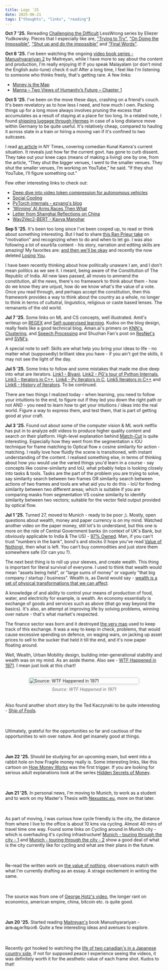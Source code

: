 ```yaml
---
title: Logs '25 
date: 2025-06-21  
tags: ["thoughts", "links", "reading"]
---
```

**Oct 7 '25.**  Rereading [Challenging the Difficult](https://www.lesswrong.com/w/challenging-the-difficult) LessWrong series by Eliezer Yudkowsky. Pieces that I especially like are, ["Trying to Try"](https://www.lesswrong.com/posts/WLJwTJ7uGPA5Qphbp/trying-to-try), ["On Doing the Impossible"](https://www.lesswrong.com/s/3szfzHZr7EYGSWt92/p/fpecAJLG9czABgCe9), ["Shut up and do the impossible"](https://www.lesswrong.com/s/3szfzHZr7EYGSWt92/p/nCvvhFBaayaXyuBiD) and ["Final Words"](https://www.lesswrong.com/s/3szfzHZr7EYGSWt92/p/yffPyiu7hRLyc7r23).  

**Oct 6 '25.**  I've been watching the ongoing [video book series - Manushyarariyan 2](https://youtu.be/ZtwypKObHAc?si=YKXHbj5LW-Z_HIY9) by Maitreyan, while I have more to say about the content and production, I'm really enjoying it! If  you speak Malayalam (or don't mind the English auto-tune) check it out! After a long time, I feel like I'm listening to someone who thinks freely, that's getting rare. 
A few links: 
- [Money is the Map](https://geohot.github.io/blog/jekyll/update/2025/02/24/money-is-the-map.html) 
- [Manna – Two Views of Humanity’s Future – Chapter 1](https://marshallbrain.com/manna1) 

**Oct 5 '25.** I've been on the move these days, crashing on a friend's couch. It's been revelatory as to how less I need, and how much I own. Packing things up for a long move always involves pruning the excess that accumulates as a result of staying at a place for too long. In a related note, I found [shipping luggage through Hermes](https://www.myhermes.de/preise/gepaeck-und-koffer/?wt_ga=52641879826_257246086518&wt_kw=e_52641879826_hermes%20kofferversand) in case of a long distance move within Germany to be quite useful. It's relatively cheap, compared to hauling it across state in a train or hiring a moving van if it's confined to two suitcases. 

I read [an article](https://archive.is/lfjbl) in NY Times, covering comedian Kunal Kamra's current situation. It reveals just how far the current govt. has gone to curb dissent. They take out your knee caps (means of making a living) one by one, from the article, “They shut the bigger venues, I went to the smaller venues. They shut the smaller venues, I’m working on YouTube,” he said. “If they shut YouTube, I’ll figure something out."  

Few other interesting links to check out: 
- [Deep dive into video token compression for autonomous vehicles](https://c5huracan.github.io/2025/03/02/Deep-dive-into-video-token-compression-for-autonomous-vehicles.html)
- [Social Cooling](https://www.socialcooling.com/) 
- [PyTorch internals - ezyang's blog](https://blog.ezyang.com/2019/05/pytorch-internals/) 
- [‘Winning’ AI Arms Races Then What](https://gwern.net/blog/2024/winning-arms-races) 
- [Letter from Shanghai Reflections on China](https://www.manifold1.com/episodes/letter-from-shanghai-reflections-on-china-in-2024-73/transcript) 
- [Wav2Vec2-BERT - Kavya Manohar](https://kavyamanohar.com/post/evaluating-wav2vec2-bert-asr/) 

**Sep 5 '25.** It's been too long since I've been cooped up, to read or think about something interesting. But I had to share [this Ran Prieur take](https://ranprieur.com/archives/092.html) on "motivation" and recognizing when to do and when to let go. I was also following a lot of exurb1a content - his story, narration and editing skills are amazing! My favorites are: [and then we'll be okay](https://www.youtube.com/watch?v=7g1pmHSWHe0) and recently the now deleted [Losing You](https://www.youtube.com/watch?v=UTfECUjry3w).  
  
I have been recently thinking about how politically unaware I am, and I don't mean politics as we see it. I meant, being aware of the Constitution of The Republic of India. All new laws passed, all moves to ammend the constitution, all the news, there's no framework to think about them - how do we know they are unjust, how do we know what's the value of a vote. Once you read through, and perhaps accept the constitution, then this framework provides a way to think about the country as a whole, no longer to think in terms of cultutral, linguistics, religious or caste based lenses. The remanants of the old world.   

**Jul 7 '25.** Some links on ML and CS concepts, well illustrated. Amit's writeup on [REGEX](https://amitness.com/posts/visual-regex) and [Self-supervised learning](https://amitness.com/posts/self-supervised-learning). Kudos on the blog design, really feels like a good technical blog. Aman.ai's primers on [KNN's](https://aman.ai/primers/ai/k-nearest-neighbors/), [Clustering](https://aman.ai/primers/ai/clustering/#gaussian-mixture-models-gmm-with-model-selection), and [Speech Processing](https://aman.ai/primers/ai/speech-processing/) and Shuzhan Fan's post on [ResNet's](https://shuzhanfan.github.io/2018/11/ResNet/) and [SVM's](https://shuzhanfan.github.io/2018/05/understanding-mathematics-behind-support-vector-machines/).

A special note to self: Skills are what help you bring your ideas to life - no matter what (supposedly) brilliant idea you have - if you ain't got the skills, it may not see the light of the day.

**Jul 5 '25.** Some links to follow and some mistakes that made me dive deep into what are iterators. [Link1 - Biyani](https://arpitbhayani.me/blogs/python-iterable-integers), [Link2 - PG's tour of Python Internals](https://www.youtube.com/watch?v=8-KfIsDbxVY), [Link3 - Iterators in C++](https://www.podoliaka.org/2013/01/20/iterators-en/), [Link4 - Py Iterators in C](https://folkertdev.nl/blog/python-iterators-in-c/), [Link5 Iterators in C++](https://average-coder.blogspot.com/2012/07) and [Link6 - History of Iterators](https://www.jmeiners.com/efficient-programming-with-components/09_iterators.html). To be continued. 

There are two things I realized today - when learning, you need to follow your intuitions to the end, to figure out if they led you down the right path or not AND - you need to learn how to get your intuitions / ideas into the real world. Figure a way to express them, and test them, that is part of getting good at your craft. 

**Jul 3 '25.** Found out about some of the computer vision & ML work netflix has put in to analyze edit videos to produce higher quality content and search on their platform. High-level explanation behind [Match-Cut](https://netflixtechblog.com/match-cutting-at-netflix-finding-cuts-with-smooth-visual-transitions-31c3fc14ae59) is quite interesting. Especially how they went from the segmentation x IOU technique for frame matching to Optical flow x cosine similarity for action - matching.  I really love how fluidly the scene is transitioned, with instant understanding of the content. I realised something else, in terms of thinking about how you would use the varied things you'd learn in a course - say concepts like cosine-similarty and IoU, what prbably helps is looking closely into tasks & tools. Tasks are the part of the problem you are trying to solve, say similarity search between two frames OR similarity search between actions of two frames and tools are what aid you to do this - IoU for finding similarity between two different areas; which is suitable if you are comparing masks from segmentation VS cosine similarity to identify similarity between two vectors; suitable for the vector field output provided by optical flow.    

**Jul 1 '25.** Turned 27, moved to Munich - ready to be poor ;). Mostly, open questions about wealth, money and paper currency is on my mind. Watched another video on the paper money, still lot's to understand, but this one is more on the role of Central Government banks (in context of UK's Bank, but obviously applicable to India & The US) - [97% Owned](https://www.youtube.com/watch?v=XcGh1Dex4Yo&t=3365s). Man, if you can't trust "numbers in the bank", bond's and stocks (I hope you've read [Value of Nothing](https://americanaffairsjournal.org/2021/08/the-value-of-nothing-capital-versus-growth/)), then what is left. You can't buy commodities and just store them somewhere safe (Or can you ?). 

The next best thing is to roll up your sleeves, and create wealth. This thing is important for literal survival of everyone. I used to think that wealth would mean "assets being held", or "large sums of money" or vaguely "that big company / startup / business".  Wealth is, as David would say - [wealth is a set of physical transformations that we can affect](https://nav.al/david-deutsch). 

A knowledge of and ability to control your means of production of food, water, and electricity for example, is wealth. An economy essentially is exchange of goods and services such as above (that go way beyond the basics). It's also, an attempt at improving life by solving problems, winning over nature - that's what market's respected. 

The finance sector was born and it destroyed [the very map](https://geohot.github.io/blog/jekyll/update/2025/02/24/money-is-the-map.html) used to keep track of this exchange. It was a way to keep in check, problems, that would cause excessive spending on defence, on waging wars, on jacking up asset prices to sell to the sucker that held it till the end, and it's now paper floating around. 

Well, Wealth,  Urban Mobility design, building inter-generational stability and wealth was on my mind. As an aside theme. Also see - [WTF Happened in 1971](https://wtfhappenedin1971.com/). I mean just look at this chart! 

<div style="display: flex; flex-direction: column; align-items: center; gap: 20px; margin: 30px 0;">
  <div style="width: 70%; max-width: 700px;">
    <figure style="margin: 0;">
      <img src="/writings/image.png" alt="Source: WTF Happened in 1971" style="width: 100%; height: auto; border-radius: 5px; box-shadow: 0 2px 8px rgba(0,0,0,0.1);">
      <figcaption style="text-align: center; font-style: italic; color: #666; margin-top: 8px;">
        Source: WTF Happened in 1971
      </figcaption>
    </figure>
  </div>

Also found another short story by the Ted Kaczynski to be quite interesting - [Ship of Fools](https://theanarchistlibrary.org/library/ted-kaczynski-ship-of-fools).

Ultimately, grateful for the opportunities so far and cautious of the opportunities to win over nature. And get insanely good at things. 

**Jun 22 '25.** Should be studying for an upcoming exam, but went into a rabbit hole on how Fragile money really is. Some interesting links, like this cartoon on [How Money Works](https://www.youtube.com/watch?v=H4XL8s1BEdk) was the first trigger. If you are looking for serious adult explanations look at the series [Hidden Secrets of Money](https://www.youtube.com/watch?v=DyV0OfU3-FU&t=746s). 

**Jun 21 '25.** In personal news, I'm moving to Munich, to work as a student and to work on my Master's Thesis with [Nexustec.eu](https://www.nexustec.de/), more on that later. 

As part of moving, I was curious how cycle friendly is the city, the distance from where I live to the office is about 10 kms via cycling. Almost 40 mins of travel time one way. Found some links on Cycling around in Munich city - which is overhauling it's cycling infrastructure! [Munich - touring through the city - 1](https://www.youtube.com/watch?v=F7aA3PvLX6Q) and [Munich - touring through the city - 2](https://www.youtube.com/watch?v=TjP2Lt5OtfI) show a good deal of what is the city currently like for cycling and what are their plans in the future.

Re-read the written work on [the value of nothing](https://americanaffairsjournal.org/2021/08/the-value-of-nothing-capital-versus-growth/), observations match with what I'm currently drafting as an essay. A strage excitement in writing the same. 

The source was from one of [George Hotz's video](https://youtu.be/upZf-BWF1i0?t=2047), the longer rant on economics, american empire, china, bitcoin etc. is quite good. 

**Jun 20 '25.** Started reading [Maitreyan's](https://www.youtube.com/watch?v=PIyUADTDy1M) book Manushyarariyan - മനുഷ്യരറിയാൻ. Quite a few interesting ideas and avenues to explore. 

Recently got hooked to watching the [life of two canadian's in a Japanese country side](https://www.youtube.com/watch?v=eKd98OZF94s&t=275s), if not for supposed peace I experience seeing the videos, it was definitely worth it for the aesthetic value of each frame shot. Kudos to that! 
